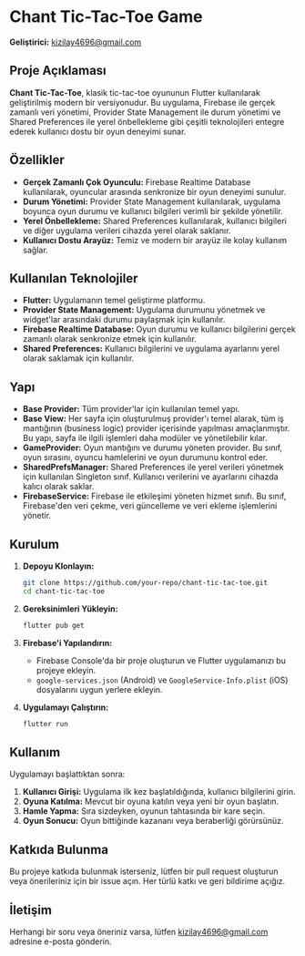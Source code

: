 # Chant Tic-Tac-Toe Game

**Geliştirici:** [kizilay4696@gmail.com](mailto:kizilay4696@gmail.com)

## Proje Açıklaması

**Chant Tic-Tac-Toe**, klasik tic-tac-toe oyununun Flutter kullanılarak geliştirilmiş modern bir versiyonudur. Bu uygulama, Firebase ile gerçek zamanlı veri yönetimi, Provider State Management ile durum yönetimi ve Shared Preferences ile yerel önbellekleme gibi çeşitli teknolojileri entegre ederek kullanıcı dostu bir oyun deneyimi sunar.

## Özellikler

- **Gerçek Zamanlı Çok Oyunculu:** Firebase Realtime Database kullanılarak, oyuncular arasında senkronize bir oyun deneyimi sunulur.
- **Durum Yönetimi:** Provider State Management kullanılarak, uygulama boyunca oyun durumu ve kullanıcı bilgileri verimli bir şekilde yönetilir.
- **Yerel Önbellekleme:** Shared Preferences kullanılarak, kullanıcı bilgileri ve diğer uygulama verileri cihazda yerel olarak saklanır.
- **Kullanıcı Dostu Arayüz:** Temiz ve modern bir arayüz ile kolay kullanım sağlar.

## Kullanılan Teknolojiler

- **Flutter:** Uygulamanın temel geliştirme platformu.
- **Provider State Management:** Uygulama durumunu yönetmek ve widget'lar arasındaki durumu paylaşmak için kullanılır.
- **Firebase Realtime Database:** Oyun durumu ve kullanıcı bilgilerini gerçek zamanlı olarak senkronize etmek için kullanılır.
- **Shared Preferences:** Kullanıcı bilgilerini ve uygulama ayarlarını yerel olarak saklamak için kullanılır.

## Yapı

- **Base Provider:** Tüm provider'lar için kullanılan temel yapı.
- **Base View:** Her sayfa için oluşturulmuş provider'ı temel alarak, tüm iş mantığının (business logic) provider içerisinde yapılması amaçlanmıştır. Bu yapı, sayfa ile ilgili işlemleri daha modüler ve yönetilebilir kılar.
- **GameProvider:** Oyun mantığını ve durumu yöneten provider. Bu sınıf, oyun sırasını, oyuncu hamlelerini ve oyun durumunu kontrol eder.
- **SharedPrefsManager:** Shared Preferences ile yerel verileri yönetmek için kullanılan Singleton sınıf. Kullanıcı verilerini ve ayarlarını cihazda kalıcı olarak saklar.
- **FirebaseService:** Firebase ile etkileşimi yöneten hizmet sınıfı. Bu sınıf, Firebase'den veri çekme, veri güncelleme ve veri ekleme işlemlerini yönetir.

## Kurulum

1. **Depoyu Klonlayın:**
    ```bash
    git clone https://github.com/your-repo/chant-tic-tac-toe.git
    cd chant-tic-tac-toe
    ```

2. **Gereksinimleri Yükleyin:**
    ```bash
    flutter pub get
    ```

3. **Firebase'i Yapılandırın:**
   - Firebase Console'da bir proje oluşturun ve Flutter uygulamanızı bu projeye ekleyin.
   - `google-services.json` (Android) ve `GoogleService-Info.plist` (iOS) dosyalarını uygun yerlere ekleyin.

4. **Uygulamayı Çalıştırın:**
    ```bash
    flutter run
    ```

## Kullanım

Uygulamayı başlattıktan sonra:

1. **Kullanıcı Girişi:** Uygulama ilk kez başlatıldığında, kullanıcı bilgilerini girin.
2. **Oyuna Katılma:** Mevcut bir oyuna katılın veya yeni bir oyun başlatın.
3. **Hamle Yapma:** Sıra sizdeyken, oyunun tahtasında bir kare seçin.
4. **Oyun Sonucu:** Oyun bittiğinde kazananı veya beraberliği görürsünüz.

## Katkıda Bulunma

Bu projeye katkıda bulunmak isterseniz, lütfen bir pull request oluşturun veya önerileriniz için bir issue açın. Her türlü katkı ve geri bildirime açığız.

## İletişim

Herhangi bir soru veya öneriniz varsa, lütfen [kizilay4696@gmail.com](mailto:kizilay4696@gmail.com) adresine e-posta gönderin.
